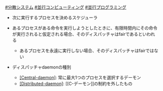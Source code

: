 [#分散システム](分散システム.md) [#並行コンピューティング](並行コンピューティング) [#並行プログラミング](並行プログラミング)
- 次に実行するプロセスを決めるスケジューラ
- あるプロセスがある命令を実行しようとしたときに、有限時間内にその命令が実行されると仮定される場合、そのディスパッチャはfairであるといわれる
	- あるプロセスを永遠に実行しない場合、そのディスパッチャはfairではない

- ディスパッチャdaemonの種別
	- [[Central-daemon]]([[C-デーモン]]、[[集中型デーモン]]): 常に最大1つのプロセスを選択するデーモン
	- [[Distributed-daemon]]([[D-デーモン]]、[[分散型デーモン]]): [[C-デーモン]]の制約を外したもの
